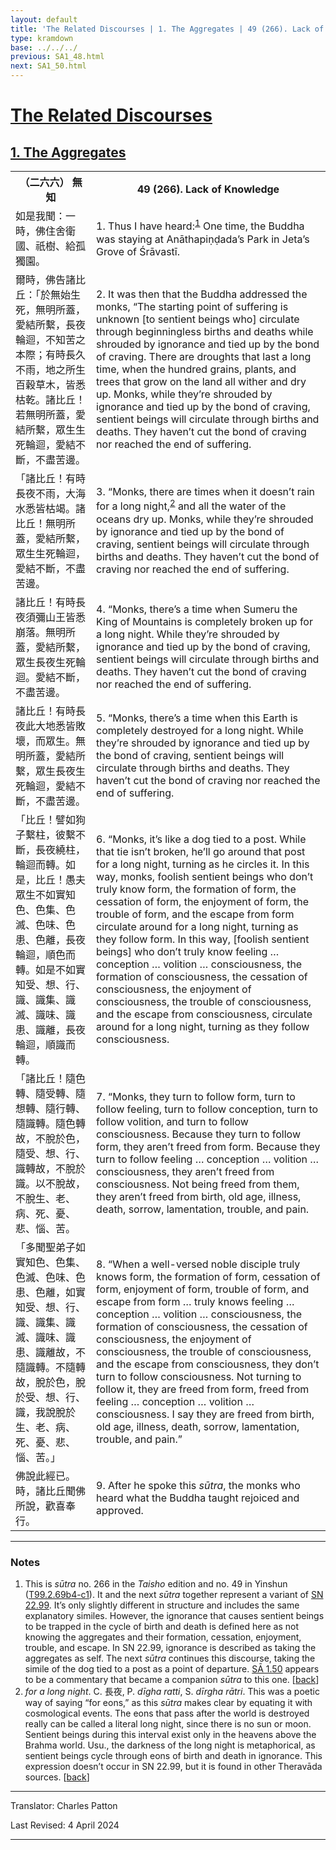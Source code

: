 ```yaml
---
layout: default
title: 'The Related Discourses | 1. The Aggregates | 49 (266). Lack of Knowledge'
type: kramdown
base: ../../../
previous: SA1_48.html
next: SA1_50.html
---
```


<h1><a href='../index.html'>The Related Discourses</a></h1>
<h2><a href='index.html'>1. The Aggregates</a></h2>

<table class="trans">
  <th class='ch'>（二六六） 無知</th>
  <th class='en'>49 (266). Lack of Knowledge</th>
  <tr>
    <td class="ch" title='t125.2.69b4'>如是我聞：一時，佛住舍衛國、祇樹、給孤獨園。</td>
    <td id='p1'>1. Thus I have heard:<sup id="ref1"><a href="#n1">1</a></sup> One time, the Buddha was staying at Anāthapiṇḍada’s Park in Jeta’s Grove of Śrāvastī.</td>
  </tr>
  <tr>
    <td class="ch" title='t125.2.69b5'>爾時，佛告諸比丘：「於無始生死，無明所蓋，愛結所繫，長夜輪迴，不知苦之本際；有時長久不雨，地之所生百穀草木，皆悉枯乾。諸比丘！若無明所蓋，愛結所繫，眾生生死輪迴，愛結不斷，不盡苦邊。</td>
    <td id='p2'>2. It was then that the Buddha addressed the monks, “The starting point of suffering is unknown [to sentient beings who] circulate through beginningless births and deaths while shrouded by ignorance and tied up by the bond of craving. There are droughts that last a long time, when the hundred grains, plants, and trees that grow on the land all wither and dry up. Monks, while they’re shrouded by ignorance and tied up by the bond of craving, sentient beings will circulate through births and deaths. They haven’t cut the bond of craving nor reached the end of suffering.</td>
  </tr>
  <tr>
    <td class="ch" title='t125.2.69b5'>「諸比丘！有時長夜不雨，大海水悉皆枯竭。諸比丘！無明所蓋，愛結所繫，眾生生死輪迴，愛結不斷，不盡苦邊。</td>
    <td id='p3'>3. “Monks, there are times when it doesn’t rain for a long night,<sup id="ref2"><a href="#n2">2</a></sup> and all the water of the oceans dry up. Monks, while they’re shrouded by ignorance and tied up by the bond of craving, sentient beings will circulate through births and deaths. They haven’t cut the bond of craving nor reached the end of suffering.</td>
  </tr>
  <tr>
    <td class="ch" title='t125.2.69b5'>諸比丘！有時長夜須彌山王皆悉崩落。無明所蓋，愛結所繫，眾生長夜生死輪迴。愛結不斷，不盡苦邊。</td>
    <td id='p4'>4. “Monks, there’s a time when Sumeru the King of Mountains is completely broken up for a long night. While they’re shrouded by ignorance and tied up by the bond of craving, sentient beings will circulate through births and deaths. They haven’t cut the bond of craving nor reached the end of suffering.</td>
  </tr>
  <tr>
    <td class="ch" title='t125.2.69b5'>諸比丘！有時長夜此大地悉皆敗壞，而眾生。無明所蓋，愛結所繫，眾生長夜生死輪迴，愛結不斷，不盡苦邊。</td>
    <td id='p5'>5. “Monks, there’s a time when this Earth is completely destroyed for a long night. While they’re shrouded by ignorance and tied up by the bond of craving, sentient beings will circulate through births and deaths. They haven’t cut the bond of craving nor reached the end of suffering.</td>
  </tr>
  <tr>
    <td class="ch" title='t125.2.69b17'>「比丘！譬如狗子繫柱，彼繫不斷，長夜繞柱，輪迴而轉。如是，比丘！愚夫眾生不如實知色、色集、色滅、色味、色患、色離，長夜輪迴，順色而轉。如是不如實知受、想、行、識、識集、識滅、識味、識患、識離，長夜輪迴，順識而轉。</td>
    <td id='p6'>6. “Monks, it’s like a dog tied to a post. While that tie isn’t broken, he’ll go around that post for a long night, turning as he circles it. In this way, monks, foolish sentient beings who don’t truly know form, the formation of form, the cessation of form, the enjoyment of form, the trouble of form, and the escape from form circulate around for a long night, turning as they follow form. In this way, [foolish sentient beings] who don’t truly know feeling … conception … volition … consciousness, the formation of consciousness, the cessation of consciousness, the enjoyment of consciousness, the trouble of consciousness, and the escape from consciousness, circulate around for a long night, turning as they follow consciousness.</td>
  </tr>
  <tr>
    <td class="ch" title='t125.2.69b17'>「諸比丘！隨色轉、隨受轉、隨想轉、隨行轉、隨識轉。隨色轉故，不脫於色，隨受、想、行、識轉故，不脫於識。以不脫故，不脫生、老、病、死、憂、悲、惱、苦。</td>
    <td id='p7'>7. “Monks, they turn to follow form, turn to follow feeling, turn to follow conception, turn to follow volition, and turn to follow consciousness. Because they turn to follow form, they aren’t freed from form. Because they turn to follow feeling … conception … volition … consciousness, they aren’t freed from consciousness. Not being freed from them, they aren’t freed from birth, old age, illness, death, sorrow, lamentation, trouble, and pain.</td>
  </tr>
  <tr>
    <td class="ch" title='t125.2.69b17'>「多聞聖弟子如實知色、色集、色滅、色味、色患、色離，如實知受、想、行、識、識集、識滅、識味、識患、識離故，不隨識轉。不隨轉故，脫於色，脫於受、想、行、識，我說脫於生、老、病、死、憂、悲、惱、苦。」</td>
    <td id='p8'>8. “When a well-versed noble disciple truly knows form, the formation of form, cessation of form, enjoyment of form, trouble of form, and escape from form … truly knows feeling … conception … volition … consciousness, the formation of consciousness, the cessation of consciousness, the enjoyment of consciousness, the trouble of consciousness, and the escape from consciousness, they don’t turn to follow consciousness. Not turning to follow it, they are freed from form, freed from feeling … conception … volition … consciousness. I say they are freed from birth, old age, illness, death, sorrow, lamentation, trouble, and pain.”</td>
  </tr>
  <tr>
    <td class="ch" title='t125.2.69b29'>佛說此經已。時，諸比丘聞佛所說，歡喜奉行。</td>
    <td id='p9'>9. After he spoke this <em>sūtra</em>, the monks who heard what the Buddha taught rejoiced and approved.</td>
  </tr>
</table>

<hr/>

<h3 id="notes">Notes</h3>

<ol class="notes-list">
<li id="n1">This is <em>sūtra</em> no. 266 in the <cite>Taisho</cite> edition and no. 49 in Yinshun (<a href="https://cbetaonline.dila.edu.tw/zh/T02n0099_p0069b04" target="_blank">T99.2.69b4-c1</a>). It and the next <em>sūtra</em> together represent a variant of <a href="https://suttacentral.net/sn22.99" target="_blank">SN 22.99</a>. It’s only slightly different in structure and includes the same explanatory similes. However, the ignorance that causes sentient beings to be trapped in the cycle of birth and death is defined here as not knowing the aggregates and their formation, cessation, enjoyment, trouble, and escape. In SN 22.99, ignorance is described as taking the aggregates as self. The next <em>sūtra</em> continues this discourse, taking the simile of the dog tied to a post as a point of departure. <a href="SA1_50.html" target="_blank">SĀ 1.50</a> appears to be a commentary that became a companion <em>sūtra</em> to this one. [<a href="#ref1">back</a>]</li>
<li id="n2"><em>for a long night</em>. C. 長夜, P. <em>dīgha ratti</em>, S. <em>dīrgha rātri</em>. This was a poetic way of saying “for eons,” as this <em>sūtra</em> makes clear by equating it with cosmological events. The eons that pass after the world is destroyed really can be called a literal long night, since there is no sun or moon. Sentient beings during this interval exist only in the heavens above the Brahma world. Usu., the darkness of the long night is metaphorical, as sentient beings cycle through eons of birth and death in ignorance. This expression doesn’t occur in SN 22.99, but it is found in other Theravāda sources. [<a href="#ref2">back</a>]</li>
</ol>
<hr/>

<p class="translator">Translator: Charles Patton</p>
<p class='revised'>Last Revised: 4 April 2024</p>

<hr/>